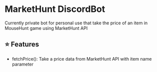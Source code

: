 # MarketHunt DiscordBot
 Currently private bot for personal use that take the price of an item in MouseHunt game using MarketHunt API

## ⭐️ Features
- fetchPrice(): Take a price data from MarketHunt API with item name parameter